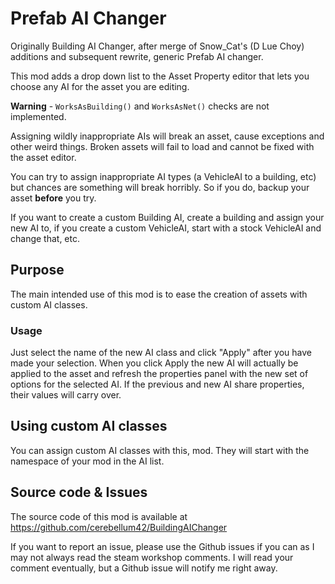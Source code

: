 # Prefab AI Changer

Originally Building AI Changer, after merge of Snow_Cat's (D Lue Choy) additions and subsequent rewrite, generic Prefab AI changer.

This mod adds a drop down list to the Asset Property editor that lets you choose any AI for the asset you are editing.

**Warning** - `WorksAsBuilding()` and `WorksAsNet()` checks are not implemented.

Assigning wildly inappropriate AIs will break an asset, cause exceptions and other weird things. Broken assets will fail to load and cannot be fixed with the asset editor.

You can try to assign inappropriate AI types (a VehicleAI to a building, etc) but chances are something will break horribly. So if you do, backup your asset **before** you try.

If you want to create a custom Building AI, create a building and assign your new AI to, if you create a custom VehicleAI, start with a stock VehicleAI and change that, etc.

## Purpose

The main intended use of this mod is to ease the creation of assets with custom AI classes.

### Usage

Just select the name of the new AI class and click "Apply" after you have made your selection. When you click Apply the new AI will actually be applied to the asset and refresh the properties panel with the new set of options for the selected AI. If the previous and  new AI share properties, their values will carry over.

## Using custom AI classes

You can assign custom AI classes with this, mod. They will start with the namespace of your mod in the AI list.

## Source code & Issues

The source code of this mod is available at https://github.com/cerebellum42/BuildingAIChanger

If you want to report an issue, please use the Github issues if you can as I may not always read the steam workshop comments. I will read your comment eventually, but a Github issue will notify me right away.

